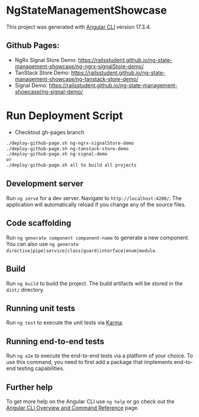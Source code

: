 # NgStateManagementShowcase

This project was generated with [Angular CLI](https://github.com/angular/angular-cli) version 17.3.4.

## Github Pages:
- NgRx Signal Store Demo: https://railsstudent.github.io/ng-state-management-showcase/ng-ngrx-signalStore-demo/
- TanStack Store Demo: https://railsstudent.github.io/ng-state-management-showcase/ng-tanstack-store-demo/
- Signal Demo: https://railsstudent.github.io/ng-state-management-showcase/ng-signal-demo/

# Run Deployment Script
- Checktout gh-pages branch

```bash
./deploy-github-page.sh ng-ngrx-signalStore-demo
./deploy-github-page.sh ng-tanstack-store-demo
./deploy-github-page.sh ng-signal-demo
or 
./deploy-github-page.sh all to build all projects
```

## Development server

Run `ng serve` for a dev server. Navigate to `http://localhost:4200/`. The application will automatically reload if you change any of the source files.

## Code scaffolding

Run `ng generate component component-name` to generate a new component. You can also use `ng generate directive|pipe|service|class|guard|interface|enum|module`.

## Build

Run `ng build` to build the project. The build artifacts will be stored in the `dist/` directory.

## Running unit tests

Run `ng test` to execute the unit tests via [Karma](https://karma-runner.github.io).

## Running end-to-end tests

Run `ng e2e` to execute the end-to-end tests via a platform of your choice. To use this command, you need to first add a package that implements end-to-end testing capabilities.

## Further help

To get more help on the Angular CLI use `ng help` or go check out the [Angular CLI Overview and Command Reference](https://angular.io/cli) page.
